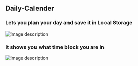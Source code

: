 ## Daily-Calender

### Lets you plan your day and save it in Local Storage

![Image description](link-to-image)

### It shows you what time block you are in

![Image description](link-to-image)



